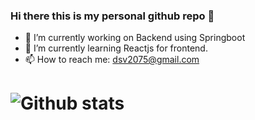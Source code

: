 ### Hi there this is my personal github repo 👋
- 🔭 I’m currently working on Backend using Springboot 
- 🌱 I’m currently learning Reactjs for frontend.
- 📫 How to reach me: dsv2075@gmail.com

# ![Github stats](https://github-readme-stats.vercel.app/api?username=rverma13927)


